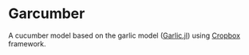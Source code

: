 # Garcumber

A cucumber model based on the garlic model ([Garlic.jl](https://github.com/cropbox/Garlic.jl)) using [Cropbox](https://github.com/cropbox/Cropbox.jl) framework.